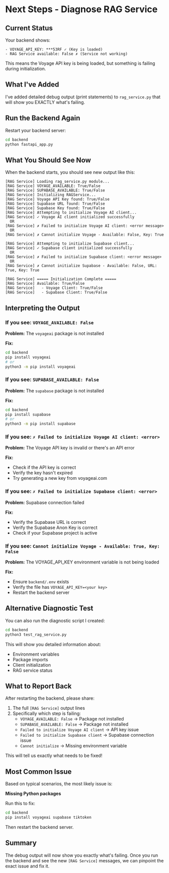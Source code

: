 # Next Steps - Diagnose RAG Service

## Current Status

Your backend shows:
```
- VOYAGE_API_KEY: ***53RF ✓ (Key is loaded)
- RAG Service available: False ✗ (Service not working)
```

This means the Voyage API key is being loaded, but something is failing during initialization.

## What I've Added

I've added detailed debug output (print statements) to `rag_service.py` that will show you EXACTLY what's failing.

## Run the Backend Again

Restart your backend server:

```bash
cd backend
python fastapi_app.py
```

## What You Should See Now

When the backend starts, you should see new output like this:

```
[RAG Service] Loading rag_service.py module...
[RAG Service] VOYAGE_AVAILABLE: True/False
[RAG Service] SUPABASE_AVAILABLE: True/False
[RAG Service] Initializing RAGService...
[RAG Service] Voyage API Key found: True/False
[RAG Service] Supabase URL found: True/False
[RAG Service] Supabase Key found: True/False
[RAG Service] Attempting to initialize Voyage AI client...
[RAG Service] ✓ Voyage AI client initialized successfully
  OR
[RAG Service] ✗ Failed to initialize Voyage AI client: <error message>
  OR
[RAG Service] ✗ Cannot initialize Voyage - Available: False, Key: True

[RAG Service] Attempting to initialize Supabase client...
[RAG Service] ✓ Supabase client initialized successfully
  OR
[RAG Service] ✗ Failed to initialize Supabase client: <error message>
  OR
[RAG Service] ✗ Cannot initialize Supabase - Available: False, URL: True, Key: True

[RAG Service] ===== Initialization Complete =====
[RAG Service] Available: True/False
[RAG Service]   - Voyage Client: True/False
[RAG Service]   - Supabase Client: True/False
```

## Interpreting the Output

### If you see: `VOYAGE_AVAILABLE: False`

**Problem:** The `voyageai` package is not installed

**Fix:**
```bash
cd backend
pip install voyageai
# or
python3 -m pip install voyageai
```

### If you see: `SUPABASE_AVAILABLE: False`

**Problem:** The `supabase` package is not installed

**Fix:**
```bash
cd backend
pip install supabase
# or
python3 -m pip install supabase
```

### If you see: `✗ Failed to initialize Voyage AI client: <error>`

**Problem:** The Voyage API key is invalid or there's an API error

**Fix:**
- Check if the API key is correct
- Verify the key hasn't expired
- Try generating a new key from voyageai.com

### If you see: `✗ Failed to initialize Supabase client: <error>`

**Problem:** Supabase connection failed

**Fix:**
- Verify the Supabase URL is correct
- Verify the Supabase Anon Key is correct
- Check if your Supabase project is active

### If you see: `Cannot initialize Voyage - Available: True, Key: False`

**Problem:** The VOYAGE_API_KEY environment variable is not being loaded

**Fix:**
- Ensure `backend/.env` exists
- Verify the file has `VOYAGE_API_KEY=<your key>`
- Restart the backend server

## Alternative Diagnostic Test

You can also run the diagnostic script I created:

```bash
cd backend
python3 test_rag_service.py
```

This will show you detailed information about:
- Environment variables
- Package imports
- Client initialization
- RAG service status

## What to Report Back

After restarting the backend, please share:

1. The full `[RAG Service]` output lines
2. Specifically which step is failing:
   - `VOYAGE_AVAILABLE: False` → Package not installed
   - `SUPABASE_AVAILABLE: False` → Package not installed
   - `Failed to initialize Voyage AI client` → API key issue
   - `Failed to initialize Supabase client` → Supabase connection issue
   - `Cannot initialize` → Missing environment variable

This will tell us exactly what needs to be fixed!

## Most Common Issue

Based on typical scenarios, the most likely issue is:

**Missing Python packages**

Run this to fix:
```bash
cd backend
pip install voyageai supabase tiktoken
```

Then restart the backend server.

## Summary

The debug output will now show you exactly what's failing. Once you run the backend and see the new `[RAG Service]` messages, we can pinpoint the exact issue and fix it.
